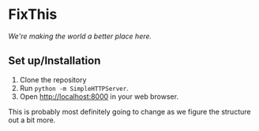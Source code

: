 # FixThis
*We're making the world a better place here.*

## Set up/Installation
1. Clone the repository
2. Run `python -m SimpleHTTPServer`.
3. Open [http://localhost:8000](http://localhost:8000) in your web browser.

This is probably most definitely going to change as we figure the structure out a bit more.
